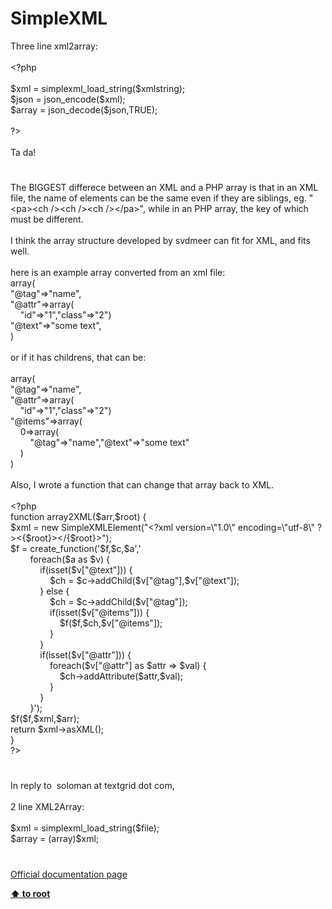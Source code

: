 # SimpleXML




<div class="phpcode"><span class="html">
Three line xml2array:<br><br><span class="default">&lt;?php<br><br>$xml </span><span class="keyword">= </span><span class="default">simplexml_load_string</span><span class="keyword">(</span><span class="default">$xmlstring</span><span class="keyword">);<br></span><span class="default">$json </span><span class="keyword">= </span><span class="default">json_encode</span><span class="keyword">(</span><span class="default">$xml</span><span class="keyword">);<br></span><span class="default">$array </span><span class="keyword">= </span><span class="default">json_decode</span><span class="keyword">(</span><span class="default">$json</span><span class="keyword">,</span><span class="default">TRUE</span><span class="keyword">);<br><br></span><span class="default">?&gt;<br></span><br>Ta da!</span>
</div>
  

#


<div class="phpcode"><span class="html">
The BIGGEST differece between an XML and a PHP array is that in an XML file, the name of elements can be the same even if they are siblings, eg. &quot;&lt;pa&gt;&lt;ch /&gt;&lt;ch /&gt;&lt;ch /&gt;&lt;/pa&gt;&quot;, while in an PHP array, the key of which must be different.
<br>
<br>I think the array structure developed by svdmeer can fit for XML, and fits well.
<br>
<br>here is an example array converted from an xml file:
<br>array(
<br>&quot;@tag&quot;=&gt;&quot;name&quot;,
<br>&quot;@attr&quot;=&gt;array(
<br>&#xA0; &#xA0; &quot;id&quot;=&gt;&quot;1&quot;,&quot;class&quot;=&gt;&quot;2&quot;)
<br>&quot;@text&quot;=&gt;&quot;some text&quot;,
<br>)
<br>
<br>or if it has childrens, that can be:
<br>
<br>array(
<br>&quot;@tag&quot;=&gt;&quot;name&quot;,
<br>&quot;@attr&quot;=&gt;array(
<br>&#xA0; &#xA0; &quot;id&quot;=&gt;&quot;1&quot;,&quot;class&quot;=&gt;&quot;2&quot;)
<br>&quot;@items&quot;=&gt;array(
<br>&#xA0; &#xA0; 0=&gt;array(
<br>&#xA0; &#xA0; &#xA0; &#xA0; &quot;@tag&quot;=&gt;&quot;name&quot;,&quot;@text&quot;=&gt;&quot;some text&quot;
<br>&#xA0; &#xA0; )
<br>)
<br>
<br>Also, I wrote a function that can change that array back to XML.
<br>
<br><span class="default">&lt;?php
<br></span><span class="keyword">function </span><span class="default">array2XML</span><span class="keyword">(</span><span class="default">$arr</span><span class="keyword">,</span><span class="default">$root</span><span class="keyword">) {
<br></span><span class="default">$xml </span><span class="keyword">= new </span><span class="default">SimpleXMLElement</span><span class="keyword">(</span><span class="string">&quot;&lt;?xml version=\&quot;1.0\&quot; encoding=\&quot;utf-8\&quot; ?&gt;&lt;</span><span class="keyword">{</span><span class="default">$root</span><span class="keyword">}</span><span class="string">&gt;&lt;/</span><span class="keyword">{</span><span class="default">$root</span><span class="keyword">}</span><span class="string">&gt;&quot;</span><span class="keyword">); 
<br></span><span class="default">$f </span><span class="keyword">= </span><span class="default">create_function</span><span class="keyword">(</span><span class="string">&apos;$f,$c,$a&apos;</span><span class="keyword">,</span><span class="string">&apos; 
<br>&#xA0; &#xA0; &#xA0; &#xA0; foreach($a as $v) {
<br>&#xA0; &#xA0; &#xA0; &#xA0; &#xA0; &#xA0; if(isset($v[&quot;@text&quot;])) {
<br>&#xA0; &#xA0; &#xA0; &#xA0; &#xA0; &#xA0; &#xA0; &#xA0; $ch = $c-&gt;addChild($v[&quot;@tag&quot;],$v[&quot;@text&quot;]);
<br>&#xA0; &#xA0; &#xA0; &#xA0; &#xA0; &#xA0; } else {
<br>&#xA0; &#xA0; &#xA0; &#xA0; &#xA0; &#xA0; &#xA0; &#xA0; $ch = $c-&gt;addChild($v[&quot;@tag&quot;]);
<br>&#xA0; &#xA0; &#xA0; &#xA0; &#xA0; &#xA0; &#xA0; &#xA0; if(isset($v[&quot;@items&quot;])) {
<br>&#xA0; &#xA0; &#xA0; &#xA0; &#xA0; &#xA0; &#xA0; &#xA0; &#xA0; &#xA0; $f($f,$ch,$v[&quot;@items&quot;]);
<br>&#xA0; &#xA0; &#xA0; &#xA0; &#xA0; &#xA0; &#xA0; &#xA0; }
<br>&#xA0; &#xA0; &#xA0; &#xA0; &#xA0; &#xA0; }
<br>&#xA0; &#xA0; &#xA0; &#xA0; &#xA0; &#xA0; if(isset($v[&quot;@attr&quot;])) {
<br>&#xA0; &#xA0; &#xA0; &#xA0; &#xA0; &#xA0; &#xA0; &#xA0; foreach($v[&quot;@attr&quot;] as $attr =&gt; $val) {
<br>&#xA0; &#xA0; &#xA0; &#xA0; &#xA0; &#xA0; &#xA0; &#xA0; &#xA0; &#xA0; $ch-&gt;addAttribute($attr,$val);
<br>&#xA0; &#xA0; &#xA0; &#xA0; &#xA0; &#xA0; &#xA0; &#xA0; }
<br>&#xA0; &#xA0; &#xA0; &#xA0; &#xA0; &#xA0; }
<br>&#xA0; &#xA0; &#xA0; &#xA0; }&apos;</span><span class="keyword">);
<br></span><span class="default">$f</span><span class="keyword">(</span><span class="default">$f</span><span class="keyword">,</span><span class="default">$xml</span><span class="keyword">,</span><span class="default">$arr</span><span class="keyword">);
<br>return </span><span class="default">$xml</span><span class="keyword">-&gt;</span><span class="default">asXML</span><span class="keyword">();
<br>}
<br></span><span class="default">?&gt;</span>
</span>
</div>
  

#


<div class="phpcode"><span class="html">
In reply to&#xA0; soloman at textgrid dot com,<br><br>2 line XML2Array:<br><br>$xml = simplexml_load_string($file);<br>$array = (array)$xml;</span>
</div>
  

#

[Official documentation page](https://www.php.net/manual/en/book.simplexml.php)

**[⬆ to root](/)**